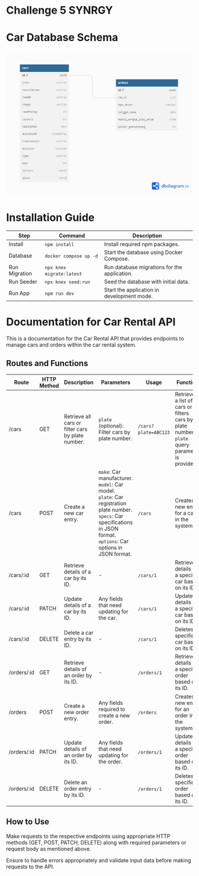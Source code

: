 # Challenge 5 SYNRGY

# Car Database Schema

![Gambar ERD](./ERD.png)

# Installation Guide

| Step          | Command                   | Description                                  |
| ------------- | ------------------------- | -------------------------------------------- |
| Install       | `npm install`             | Install required npm packages.               |
| Database      | `docker compose up -d`    | Start the database using Docker Compose.     |
| Run Migration | `npx knex migrate:latest` | Run database migrations for the application. |
| Run Seeder    | `npx knex seed:run`       | Seed the database with initial data.         |
| Run App       | `npm run dev`             | Start the application in development mode.   |

# Documentation for Car Rental API

This is a documentation for the Car Rental API that provides endpoints to manage cars and orders within the car rental system.

## Routes and Functions

| Route       | HTTP Method | Description                                       | Parameters                                                                                                                                                                                   | Usage                | Function                                                                                             |
| ----------- | ----------- | ------------------------------------------------- | -------------------------------------------------------------------------------------------------------------------------------------------------------------------------------------------- | -------------------- | ---------------------------------------------------------------------------------------------------- |
| /cars       | GET         | Retrieve all cars or filter cars by plate number. | `plate` (optional): Filter cars by plate number.                                                                                                                                             | `/cars?plate=ABC123` | Retrieves a list of all cars or filters cars by plate number if `plate` query parameter is provided. |
| /cars       | POST        | Create a new car entry.                           | `make`: Car manufacturer. <br> `model`: Car model. <br> `plate`: Car registration plate number. <br> `specs`: Car specifications in JSON format. <br> `options`: Car options in JSON format. | `/cars`              | Creates a new entry for a car in the system.                                                         |
| /cars/:id   | GET         | Retrieve details of a car by its ID.              | -                                                                                                                                                                                            | `/cars/1`            | Retrieves details of a specific car based on its ID.                                                 |
| /cars/:id   | PATCH       | Update details of a car by its ID.                | Any fields that need updating for the car.                                                                                                                                                   | `/cars/1`            | Updates details of a specific car based on its ID.                                                   |
| /cars/:id   | DELETE      | Delete a car entry by its ID.                     | -                                                                                                                                                                                            | `/cars/1`            | Deletes a specific car based on its ID.                                                              |
| /orders/:id | GET         | Retrieve details of an order by its ID.           | -                                                                                                                                                                                            | `/orders/1`          | Retrieves details of a specific order based on its ID.                                               |
| /orders     | POST        | Create a new order entry.                         | Any fields required to create a new order.                                                                                                                                                   | `/orders`            | Creates a new entry for an order in the system.                                                      |
| /orders/:id | PATCH       | Update details of an order by its ID.             | Any fields that need updating for the order.                                                                                                                                                 | `/orders/1`          | Updates details of a specific order based on its ID.                                                 |
| /orders/:id | DELETE      | Delete an order entry by its ID.                  | -                                                                                                                                                                                            | `/orders/1`          | Deletes a specific order based on its ID.                                                            |

## How to Use

Make requests to the respective endpoints using appropriate HTTP methods (GET, POST, PATCH, DELETE) along with required parameters or request body as mentioned above.

Ensure to handle errors appropriately and validate input data before making requests to the API.
